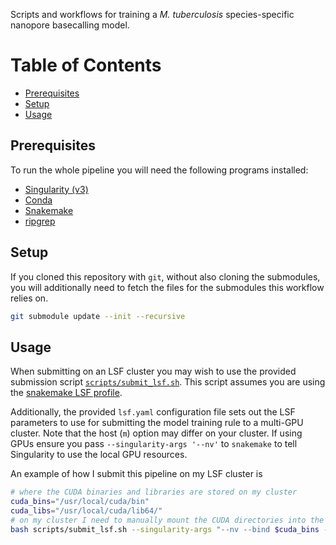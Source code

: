 Scripts and workflows for training a *M. tuberculosis* species-specific nanopore
basecalling model.

[TOC]:#

# Table of Contents
- [Prerequisites](#prerequisites)
- [Setup](#setup)
- [Usage](#usage)


## Prerequisites

To run the whole pipeline you will need the following programs installed:
- [Singularity (v3)][singularity]
- [Conda][conda]
- [Snakemake][snakemake]
- [ripgrep][ripgrep]

## Setup

If you cloned this repository with `git`, without also cloning the submodules, you will
additionally need to fetch the files for the submodules this workflow relies on.

```bash
git submodule update --init --recursive
```

## Usage

When submitting on an LSF cluster you may wish to use the provided submission script
[`scripts/submit_lsf.sh`](scripts/submit_lsf.sh). This script assumes you are using the
[snakemake LSF profile][lsf-profile].

Additionally, the provided `lsf.yaml` configuration file sets out the LSF parameters to
use for submitting the model training rule to a multi-GPU cluster. Note that the host
(`m`) option may differ on your cluster. If using GPUs ensure you pass
`--singularity-args '--nv'` to `snakemake` to tell Singularity to use the local GPU
resources.

An example of how I submit this pipeline on my LSF cluster is

```bash
# where the CUDA binaries and libraries are stored on my cluster
cuda_bins="/usr/local/cuda/bin"
cuda_libs="/usr/local/cuda/lib64/"
# on my cluster I need to manually mount the CUDA directories into the container
bash scripts/submit_lsf.sh --singularity-args "--nv --bind $cuda_bins --bind $cuda_libs"
```


[singularity]: https://sylabs.io/guides/3.5/user-guide/quick_start.html#quick-installation-steps
[conda]: https://docs.conda.io/projects/conda/en/latest/user-guide/install/
[snakemake]: https://snakemake.readthedocs.io/en/stable/
[ripgrep]: https://github.com/BurntSushi/ripgrep
[lsf-profile]: https://github.com/Snakemake-Profiles/snakemake-lsf


